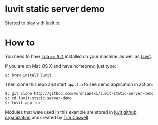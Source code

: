 # luvit static server demo

Started to play with [luvit.io](http://luvit.io/).

# How to

You need to have [Lua ``>= 5.1``](http://www.lua.org/download.html) installed on your machine, as well as [Luvit](https://github.com/luvit/luvit).

If you are on Mac OS X and have homebrew, just type:

```bash
$: brew install luvit
```

Then clone this repo and start ``app.lua`` to see demo application in action:

```bash
$: git clone http://github.com/voronianski/luvit-static-server-demo
$: cd luvit-static-server-demo
$: luvit app.lua
```

Modules that were used in this example are stored in [luvit github organization](https://github.com/luvit) and created by [Tim Caswell](https://github.com/creationix)
